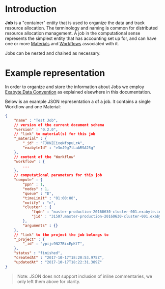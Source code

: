 # Introduction

**Job** is a "container" entity that is used to organize the data and track resource allocation. The terminology and naming is common for distributed resource allocation management. A job in the computational sense represents the simplest entity that has accounting set up for, and can have one or more [Materials](/materials/overview.md) and [Workflows](/workflows/overview.md) associated with it. 

Jobs can be nested and chained as necessary.

# Example representation

In order to organize and store the information about Jobs we employ [Exabyte Data Convention](/data/convention/overview.md) as explained elsewhere in this documentation.

Below is an example JSON representation a of a job. It contains a single Workflow and one Material:

```json
{
    "name" : "Test Job",
    // version of the current document schema
    "version" : "0.2.0",
    // "link" to material(s) for this job
    "_material" : {
        "_id" : "FJHNZCixeNfopuLrA",
        "exabyteId" : "e3nJ9g7tLaARSA25g"
    },
    // content of the "Workflow"
    "workflow" : {
        ...
    },
    // computational parameters for this job
    "compute" : {
        "ppn" : 1,
        "nodes" : 1,
        "queue" : "D",
        "timeLimit" : "01:00:00",
        "notify" : "n",
        "cluster" : {
            "fqdn" : "master-production-20160630-cluster-001.exabyte.io",
            "jid" : "31507.master-production-20160630-cluster-001.exabyte.io"
        },
        "arguments" : {}
    },
    // "link" to the project the job belongs to
    "_project" : {
        "_id" : "ypijc9N27BixEpKfT",
    },
    "status" : "finished",
    "createdAt" : "2017-10-17T18:20:53.975Z",
    "updatedAt" : "2017-10-17T18:22:31.389Z"
}
```
> Note: JSON does not support inclusion of inline commentaries, we only left them above for clarity.
